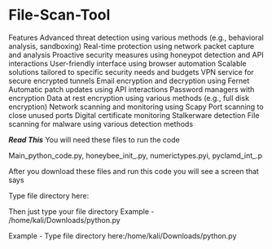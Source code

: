 # File-Scan-Tool

Features
Advanced threat detection using various methods (e.g., behavioral analysis, sandboxing)
Real-time protection using network packet capture and analysis
Proactive security measures using honeypot detection and API interactions
User-friendly interface using browser automation
Scalable solutions tailored to specific security needs and budgets
VPN service for secure encrypted tunnels
Email encryption and decryption using Fernet
Automatic patch updates using API interactions
Password managers with encryption
Data at rest encryption using various methods (e.g., full disk encryption)
Network scanning and monitoring using Scapy
Port scanning to close unused ports
Digital certificate monitoring
Stalkerware detection
File scanning for malware using various detection methods



*********Read This*********
You will need these files to run the code

Main_python_code.py, honeybee\_init_.py, numerictypes.pyi, pyclamd\_int_.p

After you download these files and run this code you will see a screen that says

Type file directory here:

Then just type your file directory
Example - /home/kali/Downloads/python.py

Example -
Type file directory here:/home/kali/Downloads/python.py
